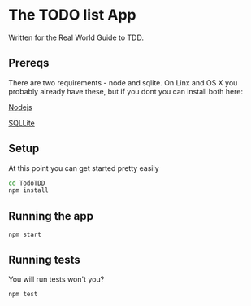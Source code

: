 # The TODO list App

Written for the Real World Guide to TDD.

## Prereqs

There are two requirements - node and sqlite. On Linx and OS X you probably already have these, but if you dont you can install both here:

[Nodejs](https://nodejs.org/en/)

[SQLLite](https://www.sqlite.org/)

## Setup

At this point you can get started pretty easily

```bash
cd TodoTDD
npm install
```

## Running the app
```
npm start
```

## Running tests

You will run tests won't you?

```bash
npm test
```
